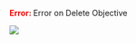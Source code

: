 

<span style="color:red"><b> Error: </b></span> Error on   Delete Objective
      

![](https://storage.googleapis.com/fluxble-reporting/screenShot13458HaZY1OvsyHr4.png?authuser=1)